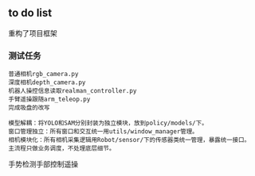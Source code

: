 ## to do list
重构了项目框架

### 测试任务
    普通相机rgb_camera.py
    深度相机depth_camera.py
    机器人操控信息读取realman_controller.py
    手臂遥操跟随arm_teleop.py
    完成吸盘的改写

    模型解耦：将YOLO和SAM分别封装为独立模块，放到policy/models/下。
    窗口管理独立：所有窗口和交互统一用utils/window_manager管理。
    相机模块化：所有相机采集逻辑用Robot/sensor/下的传感器类统一管理，暴露统一接口。
    主流程只做业务调度，不处理底层细节。


手势检测手部控制遥操